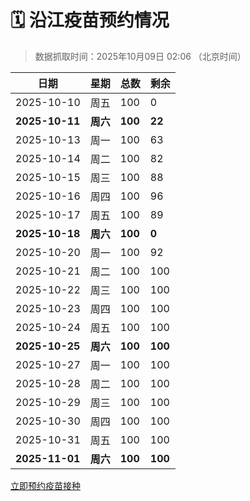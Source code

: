 # 🗓️ 沿江疫苗预约情况

> 数据抓取时间：2025年10月09日 02:06 （北京时间）

| 日期 | 星期 | 总数 | 剩余 |
|------|------|------|------|
| 2025-10-10 | 周五 | 100 | 0 |
| **2025-10-11** | **周六** | **100** | **22** |
| 2025-10-13 | 周一 | 100 | 63 |
| 2025-10-14 | 周二 | 100 | 82 |
| 2025-10-15 | 周三 | 100 | 88 |
| 2025-10-16 | 周四 | 100 | 96 |
| 2025-10-17 | 周五 | 100 | 89 |
| **2025-10-18** | **周六** | **100** | **0** |
| 2025-10-20 | 周一 | 100 | 92 |
| 2025-10-21 | 周二 | 100 | 100 |
| 2025-10-22 | 周三 | 100 | 100 |
| 2025-10-23 | 周四 | 100 | 100 |
| 2025-10-24 | 周五 | 100 | 100 |
| **2025-10-25** | **周六** | **100** | **100** |
| 2025-10-27 | 周一 | 100 | 100 |
| 2025-10-28 | 周二 | 100 | 100 |
| 2025-10-29 | 周三 | 100 | 100 |
| 2025-10-30 | 周四 | 100 | 100 |
| 2025-10-31 | 周五 | 100 | 100 |
| **2025-11-01** | **周六** | **100** | **100** |


<div class="button-container">
<a class="btn" href="http://yfzweb.ishequ.net/#/login" target="_blank">立即预约疫苗接种</a>
</div>
